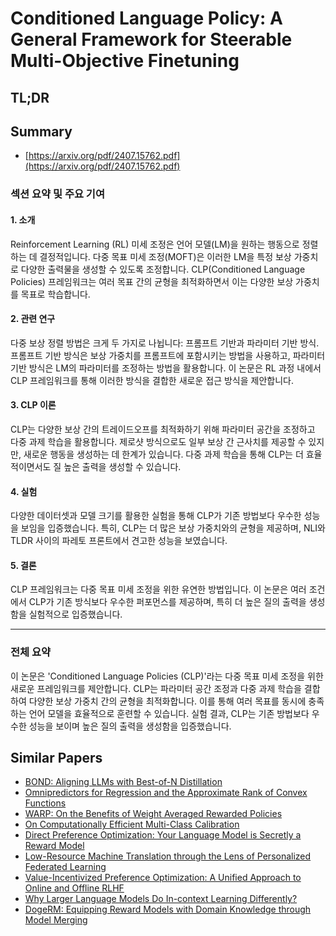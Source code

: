 # Conditioned Language Policy: A General Framework for Steerable Multi-Objective Finetuning
## TL;DR
## Summary
- [https://arxiv.org/pdf/2407.15762.pdf](https://arxiv.org/pdf/2407.15762.pdf)

### 섹션 요약 및 주요 기여

#### 1. 소개 
Reinforcement Learning (RL) 미세 조정은 언어 모델(LM)을 원하는 행동으로 정렬하는 데 결정적입니다. 다중 목표 미세 조정(MOFT)은 이러한 LM을 특정 보상 가중치로 다양한 출력물을 생성할 수 있도록 조정합니다. CLP(Conditioned Language Policies) 프레임워크는 여러 목표 간의 균형을 최적화하면서 이는 다양한 보상 가중치를 목표로 학습합니다.

#### 2. 관련 연구 
다중 보상 정렬 방법은 크게 두 가지로 나뉩니다: 프롬프트 기반과 파라미터 기반 방식. 프롬프트 기반 방식은 보상 가중치를 프롬프트에 포함시키는 방법을 사용하고, 파라미터 기반 방식은 LM의 파라미터를 조정하는 방법을 활용합니다. 이 논문은 RL 과정 내에서 CLP 프레임워크를 통해 이러한 방식을 결합한 새로운 접근 방식을 제안합니다.

#### 3. CLP 이론
CLP는 다양한 보상 간의 트레이드오프를 최적화하기 위해 파라미터 공간을 조정하고 다중 과제 학습을 활용합니다. 제로샷 방식으로도 일부 보상 간 근사치를 제공할 수 있지만, 새로운 행동을 생성하는 데 한계가 있습니다. 다중 과제 학습을 통해 CLP는 더 효율적이면서도 질 높은 출력을 생성할 수 있습니다.

#### 4. 실험
다양한 데이터셋과 모델 크기를 활용한 실험을 통해 CLP가 기존 방법보다 우수한 성능을 보임을 입증했습니다. 특히, CLP는 더 많은 보상 가중치와의 균형을 제공하며, NLI와 TLDR 사이의 파레토 프론트에서 견고한 성능을 보였습니다.

#### 5. 결론
CLP 프레임워크는 다중 목표 미세 조정을 위한 유연한 방법입니다. 이 논문은 여러 조건에서 CLP가 기존 방식보다 우수한 퍼포먼스를 제공하며, 특히 더 높은 질의 출력을 생성함을 실험적으로 입증했습니다.

---

### 전체 요약
이 논문은 'Conditioned Language Policies (CLP)'라는 다중 목표 미세 조정을 위한 새로운 프레임워크를 제안합니다. CLP는 파라미터 공간 조정과 다중 과제 학습을 결합하여 다양한 보상 가중치 간의 균형을 최적화합니다. 이를 통해 여러 목표를 동시에 충족하는 언어 모델을 효율적으로 훈련할 수 있습니다. 실험 결과, CLP는 기존 방법보다 우수한 성능을 보이며 높은 질의 출력을 생성함을 입증했습니다.

## Similar Papers
- [BOND: Aligning LLMs with Best-of-N Distillation](2407.14622.md)
- [Omnipredictors for Regression and the Approximate Rank of Convex Functions](2401.14645.md)
- [WARP: On the Benefits of Weight Averaged Rewarded Policies](2406.16768.md)
- [On Computationally Efficient Multi-Class Calibration](2402.07821.md)
- [Direct Preference Optimization: Your Language Model is Secretly a Reward Model](2305.18290.md)
- [Low-Resource Machine Translation through the Lens of Personalized Federated Learning](2406.12564.md)
- [Value-Incentivized Preference Optimization: A Unified Approach to Online and Offline RLHF](2405.19320.md)
- [Why Larger Language Models Do In-context Learning Differently?](2405.19592.md)
- [DogeRM: Equipping Reward Models with Domain Knowledge through Model Merging](2407.01470.md)
